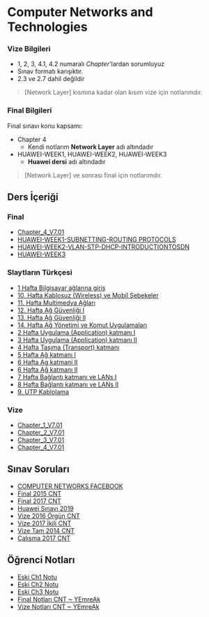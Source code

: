 # Computer Networks and Technologies 

### Vize Bilgileri

- 1, 2, 3, 4.1, 4.2 numaralı *Chapter*'lardan sorumluyuz
- Sınav formatı karışıktır.
- 2.3 ve 2.7 dahil değildir

> [Network Layer] kısmına kadar olan kısım vize için notlarımdır.

### Final Bilgileri

Final sınavı konu kapsamı:

- Chapter 4
  - Kendi notlarım **Network Layer** adı altındadır
- HUAWEI-WEEK1, HUAWEI-WEEK2, HUAWEI-WEEK3
  - **Huawei dersi** adı altındadır

> [Network Layer] ve sonrası final için notlarımdır.
<!--Index-->


## Ders İçeriği


### Final

- [Chapter_4_V7.01](./Ders%20%C4%B0%C3%A7eri%C4%9Fi/Final/Chapter_4_V7.01.pdf)
- [HUAWEI-WEEK1-SUBNETTING-ROUTING PROTOCOLS](./Ders%20%C4%B0%C3%A7eri%C4%9Fi/Final/HUAWEI-WEEK1-SUBNETTING-ROUTING%20PROTOCOLS.pdf)
- [HUAWEI-WEEK2-VLAN-STP-DHCP-INTRODUCTIONTOSDN](./Ders%20%C4%B0%C3%A7eri%C4%9Fi/Final/HUAWEI-WEEK2-VLAN-STP-DHCP-INTRODUCTIONTOSDN.pdf)
- [HUAWEI-WEEK3](./Ders%20%C4%B0%C3%A7eri%C4%9Fi/Final/HUAWEI-WEEK3.pdf)

### Slaytların Türkçesi

- [1 Hafta Bilgisayar ağlarına giriş](./Ders%20%C4%B0%C3%A7eri%C4%9Fi/Slaytlar%C4%B1n%20T%C3%BCrk%C3%A7esi/1%20Hafta%20Bilgisayar%20a%C4%9Flar%C4%B1na%20giri%C5%9F.pdf)
- [10. Hafta Kablosuz (Wireless) ve  Mobil Şebekeler](./Ders%20%C4%B0%C3%A7eri%C4%9Fi/Slaytlar%C4%B1n%20T%C3%BCrk%C3%A7esi/10.%20Hafta%20Kablosuz%20%28Wireless%29%20ve%20%20Mobil%20%C5%9Eebekeler.pdf)
- [11. Hafta Multimedya Ağları](./Ders%20%C4%B0%C3%A7eri%C4%9Fi/Slaytlar%C4%B1n%20T%C3%BCrk%C3%A7esi/11.%20Hafta%20Multimedya%20A%C4%9Flar%C4%B1.pdf)
- [12. Hafta Ağ Güvenliği I](./Ders%20%C4%B0%C3%A7eri%C4%9Fi/Slaytlar%C4%B1n%20T%C3%BCrk%C3%A7esi/12.%20Hafta%20A%C4%9F%20G%C3%BCvenli%C4%9Fi%20I.pdf)
- [13. Hafta Ağ Güvenliği II](./Ders%20%C4%B0%C3%A7eri%C4%9Fi/Slaytlar%C4%B1n%20T%C3%BCrk%C3%A7esi/13.%20Hafta%20A%C4%9F%20G%C3%BCvenli%C4%9Fi%20II.pdf)
- [14. Hafta Ağ Yönetimi ve Komut Uygulamaları](./Ders%20%C4%B0%C3%A7eri%C4%9Fi/Slaytlar%C4%B1n%20T%C3%BCrk%C3%A7esi/14.%20Hafta%20A%C4%9F%20Y%C3%B6netimi%20ve%20Komut%20Uygulamalar%C4%B1.pdf)
- [2 Hafta Uygulama (Application) katmanı I](./Ders%20%C4%B0%C3%A7eri%C4%9Fi/Slaytlar%C4%B1n%20T%C3%BCrk%C3%A7esi/2%20Hafta%20Uygulama%20%28Application%29%20katman%C4%B1%20I.pdf)
- [3 Hafta Uygulama (Application) katmanı II](./Ders%20%C4%B0%C3%A7eri%C4%9Fi/Slaytlar%C4%B1n%20T%C3%BCrk%C3%A7esi/3%20Hafta%20Uygulama%20%28Application%29%20katman%C4%B1%20II.pdf)
- [4 Hafta Taşıma (Transport) katmanı](./Ders%20%C4%B0%C3%A7eri%C4%9Fi/Slaytlar%C4%B1n%20T%C3%BCrk%C3%A7esi/4%20Hafta%20Ta%C5%9F%C4%B1ma%20%28Transport%29%20katman%C4%B1.pdf)
- [5 Hafta Ağ katmanı I](./Ders%20%C4%B0%C3%A7eri%C4%9Fi/Slaytlar%C4%B1n%20T%C3%BCrk%C3%A7esi/5%20Hafta%20A%C4%9F%20katman%C4%B1%20I.pdf)
- [6 Hafta Ag katmani II](./Ders%20%C4%B0%C3%A7eri%C4%9Fi/Slaytlar%C4%B1n%20T%C3%BCrk%C3%A7esi/6%20Hafta%20Ag%20katmani%20II.pdf)
- [6 Hafta Ağ katmanı II](./Ders%20%C4%B0%C3%A7eri%C4%9Fi/Slaytlar%C4%B1n%20T%C3%BCrk%C3%A7esi/6%20Hafta%20A%C4%9F%20katman%C4%B1%20II.pdf)
- [7 Hafta Bağlantı katmanı ve LANs I](./Ders%20%C4%B0%C3%A7eri%C4%9Fi/Slaytlar%C4%B1n%20T%C3%BCrk%C3%A7esi/7%20Hafta%20Ba%C4%9Flant%C4%B1%20katman%C4%B1%20ve%20LANs%20I.pdf)
- [8 Hafta Bağlantı katmanı ve LANs II](./Ders%20%C4%B0%C3%A7eri%C4%9Fi/Slaytlar%C4%B1n%20T%C3%BCrk%C3%A7esi/8%20Hafta%20Ba%C4%9Flant%C4%B1%20katman%C4%B1%20ve%20LANs%20II.pdf)
- [9. UTP Kablolama](./Ders%20%C4%B0%C3%A7eri%C4%9Fi/Slaytlar%C4%B1n%20T%C3%BCrk%C3%A7esi/9.%20UTP%20Kablolama.pdf)

### Vize

- [Chapter_1_V7.01](./Ders%20%C4%B0%C3%A7eri%C4%9Fi/Vize/Chapter_1_V7.01.pdf)
- [Chapter_2_V7.01](./Ders%20%C4%B0%C3%A7eri%C4%9Fi/Vize/Chapter_2_V7.01.pdf)
- [Chapter_3_V7.01](./Ders%20%C4%B0%C3%A7eri%C4%9Fi/Vize/Chapter_3_V7.01.pdf)
- [Chapter_4_V7.01](./Ders%20%C4%B0%C3%A7eri%C4%9Fi/Vize/Chapter_4_V7.01.pdf)

## Sınav Soruları

- [COMPUTER NETWORKS FACEBOOK](./S%C4%B1nav%20Sorular%C4%B1/COMPUTER%20NETWORKS%20FACEBOOK.pdf)
- [Final 2015 CNT](./S%C4%B1nav%20Sorular%C4%B1/Final%202015%20CNT.pdf)
- [Final 2017 CNT](./S%C4%B1nav%20Sorular%C4%B1/Final%202017%20CNT.pdf)
- [Huawei Sınavı 2019](./S%C4%B1nav%20Sorular%C4%B1/Huawei%20S%C4%B1nav%C4%B1%202019.pdf)
- [Vize 2016 Örgün CNT](./S%C4%B1nav%20Sorular%C4%B1/Vize%202016%20%C3%96rg%C3%BCn%20CNT.pdf)
- [Vize 2017 İkili CNT](./S%C4%B1nav%20Sorular%C4%B1/Vize%202017%20%C4%B0kili%20CNT.pdf)
- [Vize Tam 2014 CNT](./S%C4%B1nav%20Sorular%C4%B1/Vize%20Tam%202014%20CNT.pdf)
- [Çalışma 2017 CNT](./S%C4%B1nav%20Sorular%C4%B1/%C3%87al%C4%B1%C5%9Fma%202017%20CNT.pdf)

## Öğrenci Notları

- [Eski Ch1 Notu](./%C3%96%C4%9Frenci%20Notlar%C4%B1/Eski%20Ch1%20Notu.pdf)
- [Eski Ch2 Notu](./%C3%96%C4%9Frenci%20Notlar%C4%B1/Eski%20Ch2%20Notu.pdf)
- [Eski Ch3 Notu](./%C3%96%C4%9Frenci%20Notlar%C4%B1/Eski%20Ch3%20Notu.pdf)
- [Final Notları CNT ~ YEmreAk](./%C3%96%C4%9Frenci%20Notlar%C4%B1/Final%20Notlar%C4%B1%20CNT%20~%20YEmreAk.pdf)
- [Vize Notları CNT ~ YEmreAk](./%C3%96%C4%9Frenci%20Notlar%C4%B1/Vize%20Notlar%C4%B1%20CNT%20~%20YEmreAk.pdf)



<!--Index-->
